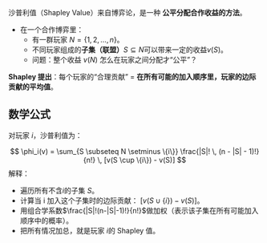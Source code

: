沙普利值（Shapley Value）来自博弈论，是一种 **公平分配合作收益的方法**。
- 在一个合作博弈里：
    - 有一群玩家 $N=\{1,2,\dots,n\}$。
    - 不同玩家组成的**子集（联盟）**$S \subseteq N$可以带来一定的收益$v(S)$。
    - 问题：整个收益 $v(N)$ 怎么在玩家之间分配才“公平”？

**Shapley 提出**：每个玩家的“合理贡献” = **在所有可能的加入顺序里，玩家的边际贡献的平均值**。


## 数学公式

对玩家 $i$，沙普利值为：

$$
\phi_i(v) = \sum_{S \subseteq N \setminus \{i\}} \frac{|S|! \, (n - |S| - 1)!}{n!} \, [v(S \cup \{i\}) - v(S)]
$$
解释：
- 遍历所有不含$i$的子集 $S$。
- 计算当 i 加入这个子集时的边际贡献：  $[v(S \cup \{i\}) - v(S)]$。
- 用组合学系数$\frac{|S|!(n-|S|-1)!}{n!}$做加权（表示该子集在所有可能加入顺序中的概率）。
- 把所有情况加总，就是玩家 $i$的 Shapley 值。
